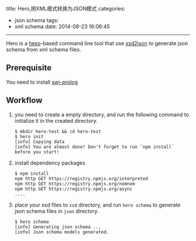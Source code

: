 title: Hero,把XML模式转换为JSON模式
categories:
  - json schema
tags:
  - xml schema
date: 2014-08-23 16:06:45
---


Hero is a [hexo][2]-based command line tool that use [xsd2json][3] to generate json schema from xml schema files.

## Prerequisite

You need to install [swi-prolog][1]

## Workflow

1. you need to create a empty directory, and run the following command to initialize it in the created directory.

    ```
    $ mkdir hero-test && cd hero-test
    $ hero init
    [info] Copying data
    [info] You are almost done! Don't forget to run `npm install` before you start!
    ```
2. install dependency packages

    ```
    $ npm install
    npm http GET https://registry.npmjs.org/interpreted
    npm http GET https://registry.npmjs.org/nomnom
    npm http GET https://registry.npmjs.org/async
    ....
    ```
3. place your xsd files to `xsd` directory, and run `hero schema` to generate json schema files in `json` directory.

    ```
    $ hero schema
    [info] Generating json schema ...
    [info] Json schema models generated.
    ```

  [1]: http://www.swi-prolog.org/download/stable
  [2]: http://hexo.io
  [3]: https://github.com/fnogatz/xsd2json
